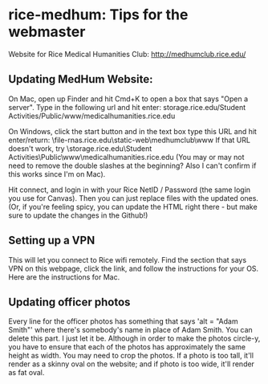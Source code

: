 # rice-medhum: Tips for the webmaster
Website for Rice Medical Humanities Club: http://medhumclub.rice.edu/

<h2>Updating MedHum Website:</h2>
On Mac, open up Finder and hit Cmd+K to open a box that says "Open a server". Type in the following url and hit enter:
storage.rice.edu/Student Activities/Public/www/medicalhumanities.rice.edu 

On Windows, click the start button and in the text box type this URL and hit enter/return: 
\\file-rnas.rice.edu\static-web\medhumclub\www
If that URL doesn't work, try 
\\storage.rice.edu\Student Activities\Public\www\medicalhumanities.rice.edu 
(You may or may not need to remove the double slashes at the beginning? Also I can't confirm if this works since I'm on Mac).

Hit connect, and login in with your Rice NetID / Password (the same login you use for Canvas). 
Then you can just replace files with the updated ones. (Or, if you're feeling spicy, you can update the HTML right there - but make sure to update the changes in the Github!) 

<h2>Setting up a VPN</h2>
This will let you connect to Rice wifi remotely. Find the section that says VPN on this webpage, click the link, and follow the instructions for your OS. Here are the instructions for Mac.

<h2>Updating officer photos</h2>
Every line for the officer photos has something that says 'alt = "Adam Smith"' where there's somebody's name in place of Adam Smith. You can delete this part. I just let it be.
Although in order to make the photos circle-y, you have to ensure that each of the photos has approximately the same height as width. You may need to crop the photos. If a photo is too tall, it'll render as a skinny oval on the website; and if photo is too wide, it'll render as fat oval.
